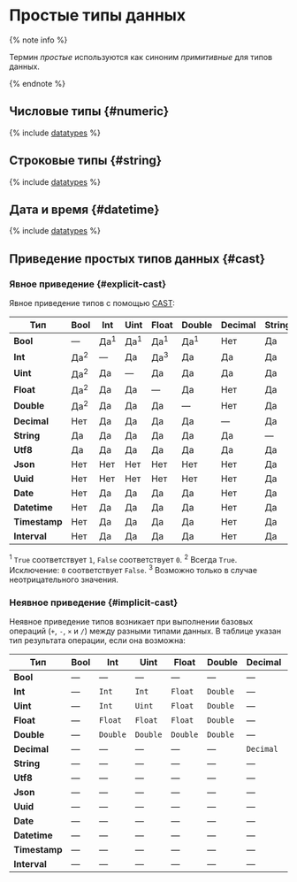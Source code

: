 # Простые типы данных

{% note info %}

Термин _простые_ используются как синоним _примитивные_ для типов данных.

{% endnote %}

## Числовые типы {#numeric}

{% include [datatypes](../../../oss/public/_includes/datatypes_primitive_number.md) %}

## Строковые типы {#string}

{% include [datatypes](../../../oss/public/_includes/datatypes_primitive_string.md) %}

## Дата и время {#datetime}

{% include [datatypes](../../../oss/public/_includes/datatypes_primitive_datetime.md) %}

## Приведение простых типов данных {#cast}

### Явное приведение {#explicit-cast}

Явное приведение типов с помощью [CAST](../syntax/expressions.md#cast):

Тип | Bool | Int | Uint | Float | Double | Decimal | String | Utf8 | Json | Uuid | Date | Datetime | Timestamp | Interval
--- | --- | --- | --- | --- | --- | --- | --- | --- | --- | --- | --- | --- | --- | ---
**Bool** | — | Да<sup>1</sup> | Да<sup>1</sup> | Да<sup>1</sup> | Да<sup>1</sup> | Нет | Да | Нет | Нет | Нет | Нет | Нет | Нет | Нет
**Int** | Да<sup>2</sup> | — | Да | Да<sup>3</sup> | Да | Да | Да | Нет | Нет | Нет | Да | Да | Да | Да
**Uint** | Да<sup>2</sup> | Да | — | Да | Да | Да | Да | Нет | Нет | Нет | Да | Да | Да | Да
**Float** | Да<sup>2</sup> | Да | Да | — | Да | Нет | Да | Нет | Нет | Нет | Нет | Нет | Нет | Нет
**Double** | Да<sup>2</sup> | Да | Да | Да | — | Нет | Да | Нет | Нет | Нет | Нет | Нет | Нет | Нет
**Decimal** | Нет | Да | Да | Да | Да | — | Да | Нет | Нет | Нет | Нет | Нет | Нет | Нет
**String** | Да | Да | Да | Да | Да | Да | — | Да | Да | Да | Да | Да | Да | Да
**Utf8** | Да | Да | Да | Да | Да | Да | Да | — | Нет | Нет | Да | Да | Да | Да
**Json** | Нет | Нет | Нет | Нет | Нет | Нет | Да | Да | — | Нет | Нет | Нет | Нет | Нет
**Uuid** | Нет | Нет | Нет | Нет | Нет | Нет | Да | Нет | Нет | — | Нет | Нет | Нет | Нет
**Date** | Нет | Да | Да | Да | Да | Нет | Да | Нет | Нет | Нет | — | Да | Да | Нет
**Datetime** | Нет | Да | Да | Да | Да | Нет | Да | Нет | Нет | Нет | Да | — | Да | Нет
**Timestamp** | Нет | Да | Да | Да | Да | Нет | Да | Нет | Нет | Нет | Да | Да | — | Нет
**Interval** | Нет | Да | Да | Да | Да | Нет | Да | Нет | Нет | Нет | Нет | Нет | Нет | — | —

<sup>1</sup> `True` соответствует `1`, `False` соответствует `0`.
<sup>2</sup> Всегда `True`. Исключение: `0` соответствует `False`.
<sup>3</sup> Возможно только в случае неотрицательного значения.

### Неявное приведение {#implicit-cast}

Неявное приведение типов возникает при выполнении базовых операций (`+`, `-`, `×` и `/`) между разными типами данных. В таблице указан тип результата операции, если она возможна:

Тип | Bool | Int | Uint | Float | Double | Decimal | String | Utf8 | Json | Uuid | Date | Datetime | Timestamp | Interval
--- | --- | --- | --- | --- | --- | --- | --- | --- | --- | --- | --- | --- | --- | ---
**Bool** | — | — | — | — | — | — | — | — | — | — | — | — | — | —
**Int** | — | `Int` | `Int` | `Float` | `Double` | — | — | — | — | — | — | — | — | —
**Uint** | — | `Int` | `Uint` | `Float` | `Double` | — | — | — | — | — | — | — | — | —
**Float** | — | `Float` | `Float` | `Float` | `Double` | — | — | — | — | — | — | — | — | —
**Double** | — | `Double` | `Double` | `Double` | `Double` | — | — | — | — | — | — | — | — | —
**Decimal** | — | — | — | — | — | `Decimal` | — | — | — | — | — | — | — | —
**String** | — | — | — | — | — | — | — | — | — | — | — | — | — | —
**Utf8** | — | — | — | — | — | — | — | — | — | — | — | — | — | —
**Json** | — | — | — | — | — | — | — | — | — | — | — | — | — | —
**Uuid** | — | — | — | — | — | — | — | — | — | — | — | — | — | —
**Date** | — | — | — | — | — | — | — | — | — | — | — | — | — | `Date`
**Datetime** | — | — | — | — | — | — | — | — | — | — | — | — | — | `Datetime`
**Timestamp** | — | — | — | — | — | — | — | — | — | — | — | — | — | `Timestamp`
**Interval** | — | — | — | — | — | — | — | — | — | — | `Date` | `Datetime` | `Timestamp` | `Interval`
